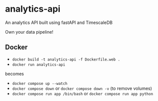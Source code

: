 # analytics-api
An analytics API built using fastAPI and TimescaleDB

Own your data pipeline! 

## Docker

- `docker build -t analytics-api -f Dockerfile.web .`
- `docker run analytics-api `

becomes

- `docker compose up --watch`
- `docker compose down` or `docker compose down -v` (to remove volumes)
- `docker compose run app /bin/bash` or `docker compose run app python` 